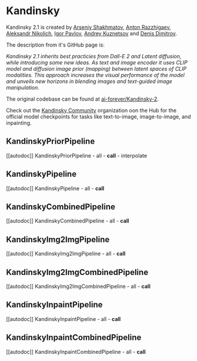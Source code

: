 <!--Copyright 2023 The HuggingFace Team. All rights reserved.
Licensed under the Apache License, Version 2.0 (the "License"); you may not use this file except in compliance with
the License. You may obtain a copy of the License at
http://www.apache.org/licenses/LICENSE-2.0
Unless required by applicable law or agreed to in writing, software distributed under the License is distributed on
an "AS IS" BASIS, WITHOUT WARRANTIES OR CONDITIONS OF ANY KIND, either express or implied. See the License for the
specific language governing permissions and limitations under the License.
-->

# Kandinsky

Kandinsky 2.1 is created by [Arseniy Shakhmatov](https://github.com/cene555), [Anton Razzhigaev](https://github.com/razzant), [Aleksandr Nikolich](https://github.com/AlexWortega), [Igor Pavlov](https://github.com/boomb0om), [Andrey Kuznetsov](https://github.com/kuznetsoffandrey) and [Denis Dimitrov](https://github.com/denndimitrov).

The description from it's GitHub page is:

*Kandinsky 2.1 inherits best practicies from Dall-E 2 and Latent diffusion, while introducing some new ideas. As text and image encoder it uses CLIP model and diffusion image prior (mapping) between latent spaces of CLIP modalities. This approach increases the visual performance of the model and unveils new horizons in blending images and text-guided image manipulation.*

The original codebase can be found at [ai-forever/Kandinsky-2](https://github.com/ai-forever/Kandinsky-2).

<Tip>

Check out the [Kandinsky Community](https://huggingface.co/kandinsky-community) organization oon the Hub for the official model checkpoints for tasks like text-to-image, image-to-image, and inpainting.

</Tip>

## KandinskyPriorPipeline

[[autodoc]] KandinskyPriorPipeline
	- all
	- __call__
	- interpolate
	
## KandinskyPipeline

[[autodoc]] KandinskyPipeline
	- all
	- __call__

## KandinskyCombinedPipeline

[[autodoc]] KandinskyCombinedPipeline
	- all
	- __call__

## KandinskyImg2ImgPipeline

[[autodoc]] KandinskyImg2ImgPipeline
	- all
	- __call__

## KandinskyImg2ImgCombinedPipeline

[[autodoc]] KandinskyImg2ImgCombinedPipeline
	- all
	- __call__

## KandinskyInpaintPipeline

[[autodoc]] KandinskyInpaintPipeline
	- all
	- __call__

## KandinskyInpaintCombinedPipeline

[[autodoc]] KandinskyInpaintCombinedPipeline
	- all
	- __call__
